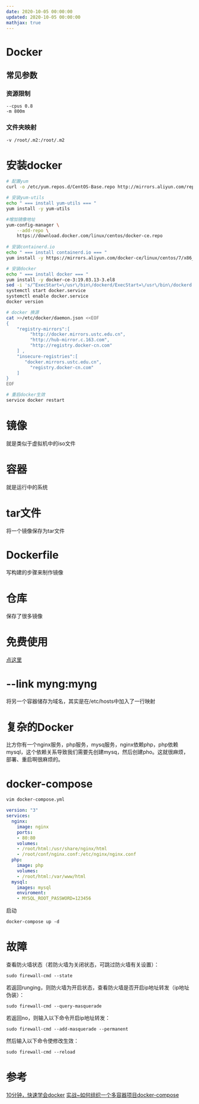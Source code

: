 ```yaml
---
date: 2020-10-05 00:00:00
updated: 2020-10-05 00:00:00
mathjax: true
---
```


# Docker

## 常见参数

### 资源限制

```
--cpus 0.8
-m 800m
```

### 文件夹映射

```
-v /root/.m2:/root/.m2
```
<!-- more -->
# 安装docker

```sh
# 配置yum
curl -o /etc/yum.repos.d/CentOS-Base.repo http://mirrors.aliyun.com/repo/Centos-8.repo

# 安装yum-utils
echo " === install yum-utils === "
yum install -y yum-utils

#增加镜像地址
yum-config-manager \
    --add-repo \
    https://download.docker.com/linux/centos/docker-ce.repo
    
# 安装containerd.io
echo " === install containerd.io === "
yum install -y https://mirrors.aliyun.com/docker-ce/linux/centos/7/x86_64/edge/Packages/containerd.io-1.2.6-3.3.el7.x86_64.rpm

# 安装docker
echo " === install docker === "
yum install -y docker-ce-3:19.03.13-3.el8
sed -i 's/^ExecStart=\/usr\/bin\/dockerd/ExecStart=\/usr\/bin\/dockerd --exec-opt native.cgroupdriver=systemd/' /usr/lib/systemd/system/docker.service
systemctl start docker.service
systemctl enable docker.service
docker version

# docker 换源
cat >>/etc/docker/daemon.json <<EOF
{
    "registry-mirrors":[
         "http://docker.mirrors.ustc.edu.cn",
         "http://hub-mirror.c.163.com",
         "http://registry.docker-cn.com"
    ] ,
    "insecure-registries":[
       "docker.mirrors.ustc.edu.cn",
         "registry.docker-cn.com"
    ]
}  
EOF

# 重启docker生效
service docker restart
```



# 镜像

就是类似于虚拟机中的iso文件
# 容器
就是运行中的系统
<!-- more -->
# tar文件
将一个镜像保存为tar文件
# Dockerfile
写构建的步骤来制作镜像
# 仓库
保存了很多镜像
# 免费使用
[点这里](https://labs.play-with-docker.com)
# --link myng:myng
将另一个容器储存为域名，其实是在/etc/hosts中加入了一行映射
# 复杂的Docker
比方你有一个nginx服务，php服务，mysq服务，nginx依赖php，php依赖mysql，这个依赖关系导致我们需要先创建mysq，然后创建pho。这就很麻烦，部署、重启啊很麻烦的。
# docker-compose
```sh
vim docker-compose.yml
```
```yml
version: "3"
services:
  nginx:
    image: nginx
    ports:
    - 80:80
    volumes:
    - /root/html:/usr/share/nginx/html
    - /root/conf/nginx.conf:/etc/nginx/nginx.conf
  php:
    image: php
    volumes:
    - /root/html:/var/www/html
  mysql:
    images: mysql
    enviroment:
    - MYSQL_ROOT_PASSWORD=123456
```
启动
```
docker-compose up -d
```
# 故障

查看防火墙状态（若防火墙为关闭状态，可跳过防火墙有关设置）：

`sudo firewall-cmd --state`

若返回runging，则防火墙为开启状态，查看防火墙是否开启ip地址转发（ip地址伪装）：

`sudo firewall-cmd --query-masquerade`

若返回no，则输入以下命令开启ip地址转发：

`sudo firewall-cmd --add-masquerade --permanent`

然后输入以下命令使修改生效：

`sudo firewall-cmd --reload`


# 参考

[10分钟，快速学会docker](https://www.bilibili.com/video/av58402749)
[实战~如何组织一个多容器项目docker-compose](https://www.bilibili.com/video/BV1Wt411w72h?from=search&seid=8050868676251482351)